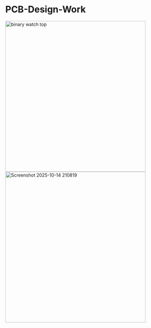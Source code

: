# PCB-Design-Work

<img width="438" height="470" alt="binary watch top" src="https://github.com/user-attachments/assets/ec020ce3-d628-4276-a78c-2ffcc253589b" />

<img width="438" height="470" alt="Screenshot 2025-10-14 210819" src="https://github.com/user-attachments/assets/a9c9edce-4c22-4671-a846-9b85bcb7d073" />

